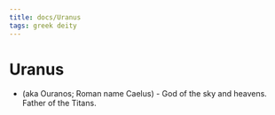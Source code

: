 ```yaml
---
title: docs/Uranus
tags: greek deity
---
```


# Uranus 
- (aka Ouranos; Roman name Caelus) - God of the sky and heavens. Father of the Titans.